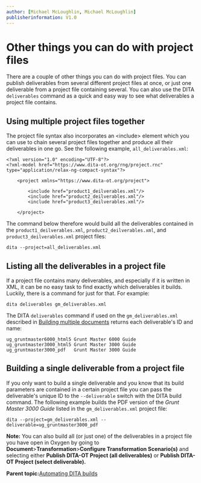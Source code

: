 ```yaml
---
author: [Michael McLoughlin, Michael McLoughlin]
publisherinformation: V1.0
---
```


# Other things you can do with project files

There are a couple of other things you can do with project files. You can publish deliverables from several different project files at once, or just one deliverable from a project file containing several. You can also use the DITA `deliverables` command as a quick and easy way to see what deliverables a project file contains.

## Using multiple project files together

The project file syntax also incorporates an <include\> element which you can use to chain several project files together and produce all their deliverables in one go. See the following example, `all_deliverables.xml`:

```language-xml
<?xml version="1.0" encoding="UTF-8"?>
<?xml-model href="https://www.dita-ot.org/rng/project.rnc" type="application/relax-ng-compact-syntax"?>

    <project xmlns="https://www.dita-ot.org/project">
    
        <include href="product1_deilverables.xml"/>
        <include href="product2_deilverables.xml"/>
        <include href="product3_deilverables.xml"/>
        
    </project>        
```

The command below therefore would build all the deliverables contained in the `product1_deilverables.xml`, `product2_deilverables.xml`, and `product3_deilverables.xml` project files:

```language-bourne
dita --project=all_deliverables.xml
```

## Listing all the deliverables in a project file

If a project file contains many deliverables, and especially if it is written in XML, it can be no easy task to find exactly which deliverables it builds. Luckily, there is a command for just for that. For example:

```language-bourne
dita deliverables gm_deliverables.xml
```

The DITA `deliverables` command if used on the `gm_deliverables.xml` described in [Building multiple documents](build-multiple-docs.md) returns each deliverable's ID and name:

```language-bourne
ug_gruntmaster6000_html5 Grunt Master 6000 Guide
ug_gruntmaster3000_html5 Grunt Master 3000 Guide
ug_gruntmaster3000_pdf   Grunt Master 3000 Guide
```

## Building a single deliverable from a project file

If you only want to build a single deliverable and you know that its build parameters are contained in a certain project file you can pass the deliverable's unique ID to the `--deliverable` switch with the DITA build command. The following example builds the PDF version of the *Grunt Master 3000 Guide* listed in the `gm_deliverables.xml` project file:

```language-bourne
dita --project=gm_deliverables.xml --deliverable=ug_gruntmaster3000_pdf
```

**Note:** You can also build all \(or just one\) of the deliverables in a project file you have open in Oxygen by going to **Document**\>**Transformation**\>**Configure Transformation Scenario\(s\)** and selecting either **Publish DITA-OT Project \(all deliverables\)** or **Publish DITA-OT Project \(select deliverable\).**

**Parent topic:**[Automating DITA builds](automating-builds.md)

